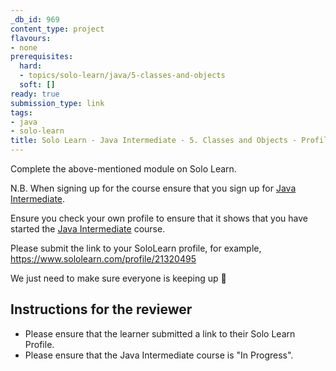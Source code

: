 ```yaml
---
_db_id: 969
content_type: project
flavours:
- none
prerequisites:
  hard:
  - topics/solo-learn/java/5-classes-and-objects
  soft: []
ready: true
submission_type: link
tags:
- java
- solo-learn
title: Solo Learn - Java Intermediate - 5. Classes and Objects - Profile check
---
```


Complete the above-mentioned module on Solo Learn.

N.B. When signing up for the course ensure that you sign up for [Java Intermediate](https://www.sololearn.com/learn/courses/java-intermediate).

Ensure you check your own profile to ensure that it shows that you have started the [Java Intermediate](https://www.sololearn.com/learn/courses/java-intermediate) course.

Please submit the link to your SoloLearn profile, for example, https://www.sololearn.com/profile/21320495

We just need to make sure everyone is keeping up 💚

## Instructions for the reviewer

- Please ensure that the learner submitted a link to their Solo Learn Profile.
- Please ensure that the Java Intermediate course is "In Progress".